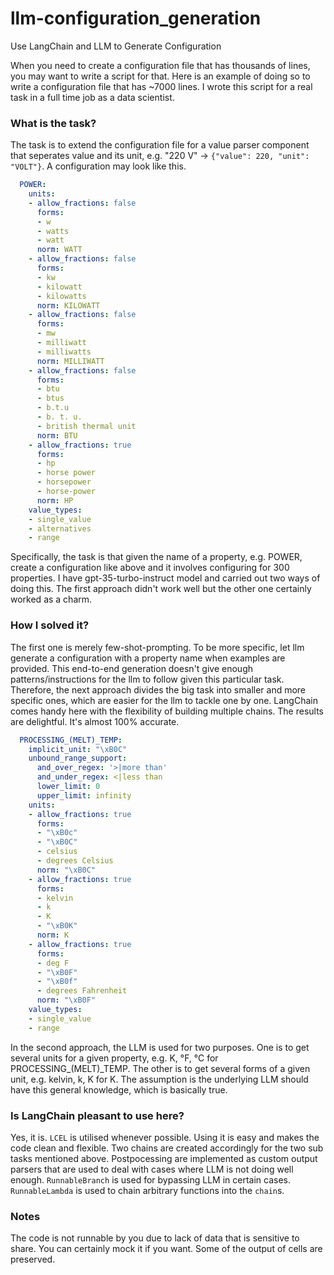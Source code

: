 # llm-configuration_generation
Use LangChain and LLM to Generate Configuration

When you need to create a configuration file that has thousands of lines, you may want to write a script for that. Here is an example of doing so to write a configuration file that has ~7000 lines. I wrote this script for a real task in a full time job as a data scientist.

### What is the task?
The task is to extend the configuration file for a value parser component that seperates value and its unit, e.g. "220 V" -> `{"value": 220, "unit": "VOLT"}`. A configuration may look like this.
```yaml
  POWER:
    units:
    - allow_fractions: false
      forms:
      - w
      - watts
      - watt
      norm: WATT
    - allow_fractions: false
      forms:
      - kw
      - kilowatt
      - kilowatts
      norm: KILOWATT
    - allow_fractions: false
      forms:
      - mw
      - milliwatt
      - milliwatts
      norm: MILLIWATT
    - allow_fractions: false
      forms:
      - btu
      - btus
      - b.t.u
      - b. t. u.
      - british thermal unit
      norm: BTU
    - allow_fractions: true
      forms:
      - hp
      - horse power
      - horsepower
      - horse-power
      norm: HP
    value_types:
    - single_value
    - alternatives
    - range
```
Specifically, the task is that given the name of a property, e.g. POWER, create a configuration like above and it involves configuring for 300 properties. I have gpt-35-turbo-instruct model and carried out two ways of doing this. The first approach didn't work well but the other one certainly worked as a charm.

### How I solved it?
The first one is merely few-shot-prompting. To be more specific, let llm generate a configuration with a property name when examples are provided. This end-to-end generation doesn't give enough patterns/instructions for the llm to follow given this particular task. Therefore, the next approach divides the big task into smaller and more specific ones, which are easier for the llm to tackle one by one. LangChain comes handy here with the flexibility of building multiple chains. The results are delightful. It's almost 100% accurate.
```yaml
  PROCESSING_(MELT)_TEMP:
    implicit_unit: "\xB0C"
    unbound_range_support:
      and_over_regex: '>|more than'
      and_under_regex: <|less than
      lower_limit: 0
      upper_limit: infinity
    units:
    - allow_fractions: true
      forms:
      - "\xB0c"
      - "\xB0C"
      - celsius
      - degrees Celsius
      norm: "\xB0C"
    - allow_fractions: true
      forms:
      - kelvin
      - k
      - K
      - "\xB0K"
      norm: K
    - allow_fractions: true
      forms:
      - deg F
      - "\xB0F"
      - "\xB0f"
      - degrees Fahrenheit
      norm: "\xB0F"
    value_types:
    - single_value
    - range
```

In the second approach, the LLM is used for two purposes. One is to get several units for a given property, e.g. K, °F, °C for PROCESSING_(MELT)_TEMP. The other is to get several forms of a given unit, e.g. kelvin, k, K for K. The assumption is the underlying LLM should have this general knowledge, which is basically true.

### Is LangChain pleasant to use here?
Yes, it is. `LCEL` is utilised whenever possible. Using it is easy and makes the code clean and flexible. Two chains are created accordingly for the two sub tasks mentioned above. Postpocessing are implemented as custom output parsers that are used to deal with cases where LLM is not doing well enough. `RunnableBranch` is used for bypassing LLM in certain cases. `RunnableLambda` is used to chain arbitrary functions into the `chain`s.

### Notes
The code is not runnable by you due to lack of data that is sensitive to share. You can certainly mock it if you want. Some of the output of cells are preserved. 
